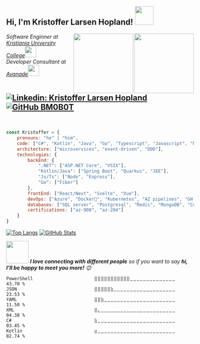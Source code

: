 <h2> Hi, I'm Kristoffer Larsen Hopland! <img src="https://media.giphy.com/media/lKQlwPamON5NS/giphy.gif" width="50"></h2>
<div id="badges">
    <img align='right' src="https://media.giphy.com/media/5eLDrEaRGHegx2FeF2/giphy.gif" width="160">
    <img  align='right' src="https://images.credly.com/images/63316b60-f62d-4e51-aacc-c23cb850089c/azure-developer-associate-600x600.png" width="160">
</div>
<p><em>Software Enginner at <a href="https://www.kristiania.no">Kristiania University College</a><img src="https://media.giphy.com/media/h4TP7zsNRxcXVG9L7T/giphy.gif" width="30"></br>Developer Consultant at <a href="https://www.avanade.no">Avanade</a><img src="https://media.giphy.com/media/WUlplcMpOCEmTGBtBW/giphy.gif" width="30"> 
</em></p>

[![Linkedin: Kristoffer Larsen Hopland](https://img.shields.io/badge/-kristofferLarsenHopland-blue?style=flat-square&logo=Linkedin&logoColor=white&link=https://www.linkedin.com/in/kristoffer-larsen-hopland-1391a814a/)](https://www.linkedin.com/in/kristoffer-larsen-hopland-1391a814a/)
[![GitHub BM0B0T](https://img.shields.io/github/followers/BM0B0T?label=follow&style=social)](https://github.com/BM0B0T)
<img src="https://komarev.com/ghpvc/?username=BM0B0T&style=flat-square&color=blue" alt=""/>
----

<br>

```javascript
const Kristoffer = {
    pronouns: "he" | "him",
    code: ["C#", "Kotlin", "Java", "Go", "Typescript", "Javascript", "Python"],
    architecture: ["microservices", "event-driven", "DDD"],
    technologies: {
        backEnd: {
            ".NET": ["ASP.NET Core", "VSIX"],
            "Kotlin/Java": ["Spring Boot", "Quarkus", "JEE"],
            "Js/Ts": ["Node", "Express"],
            "Go": ["Fiber"]
        },
        frontEnd: ["React/Next", "Svelte", "Vue"],
        devOps: ["Azure", "Docker🐳", "Kubernetes", "AZ pipelines", "GH Actions"],
        databases: ["SQL server", "Postgresql", "Redis", "MongoDB", "CosmosDB"],
        certifications: ["az-900", "az-204"]
    }
}
```


<!-- [![GitHub Streak](http://github-readme-streak-stats.herokuapp.com?user=BM0B0T&theme=dark&background=000000)](https://git.io/streak-stats)-->
[![Top Langs](https://github-readme-stats.vercel.app/api/top-langs/?username=BM0B0T&layout=compact&theme=monokai)](https://github.com/anuraghazra/github-readme-stats)
[![GitHub Stats](https://github-readme-stats.vercel.app/api?username=BM0B0T&show_icons=true&theme=monokai)](https://github.com/Nishant1500?tab=overview)



<img src="https://media.giphy.com/media/LnQjpWaON8nhr21vNW/giphy.gif" width="60"> <em><b>I love connecting with different people</b> so if you want to say <b>hi, I'll be happy to meet you more!</b> 😊</em><br>
<!--START_SECTION:waka-->

```text
PowerShell                       ⣿⣿⣿⣿⣿⣿⣿⣿⣿⣿⣿⣀⣀⣀⣀⣀⣀⣀⣀⣀⣀⣀⣀⣀⣀   43.70 %
JSON                             ⣿⣿⣿⣿⣿⣷⣀⣀⣀⣀⣀⣀⣀⣀⣀⣀⣀⣀⣀⣀⣀⣀⣀⣀⣀   23.53 %
YAML                             ⣿⣿⣷⣀⣀⣀⣀⣀⣀⣀⣀⣀⣀⣀⣀⣀⣀⣀⣀⣀⣀⣀⣀⣀⣀   11.50 %
XML                              ⣿⣄⣀⣀⣀⣀⣀⣀⣀⣀⣀⣀⣀⣀⣀⣀⣀⣀⣀⣀⣀⣀⣀⣀⣀   04.38 %
C#                               ⣷⣀⣀⣀⣀⣀⣀⣀⣀⣀⣀⣀⣀⣀⣀⣀⣀⣀⣀⣀⣀⣀⣀⣀⣀   03.45 %
Kotlin                           ⣶⣀⣀⣀⣀⣀⣀⣀⣀⣀⣀⣀⣀⣀⣀⣀⣀⣀⣀⣀⣀⣀⣀⣀⣀   02.74 %
```

<!--END_SECTION:waka-->


